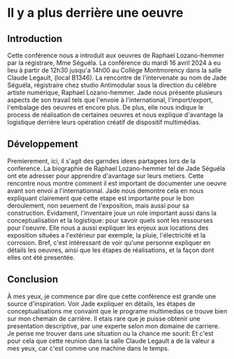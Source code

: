 # Il y a plus derrière une oeuvre

## Introduction

Cette conférence nous a introduit aux oeuvres de Raphael Lozano-hemmer par la régistrare, Mme Séguéla. La conférence du mardi 16 avril 2024 à eu lieu à partir de 12h30 jusqu'a 14h00 au Collège Montmorency dans la salle Claude Legault, (local B1346). La rencontre de l'intervenate au nom de Jade Séguéla, régistraire chez studio Antimodular sous la direction du célèbre artiste numérique, Raphael Lozano-hemmer. Jade nous présente plusieurs aspects de son travail tels que l'envoie à l'international, l'import/export, l'embalage des oeuvres et encore plus. De plus, elle nous indique le process de réalisation de certaines oeuvres et nous explique d'avantage la logistique derrière leurs opération créatif de dispositif multimédias.


## Développement 

Premierement, ici, il s'agit des garndes idees partagees lors de la conference. La biographie de Raphael Lozano-hemmer tel de Jade Séguéla ont ete adresser pour apprendre d'avantage sur leurs metiers. Cette rencontre nous montre comment il est important de documenter une oeuvre avant son envoi a l'internationnal. Jade nous demontre cela en nous expliquant clairement que cette etape est importante pour le bon deroulement, non seuement de l'exposition, mais aussi pour sa construction. Evidament, l'inventaire joue un role important aussi dans la conceptualisation et la logistique: pour savoir quels sont les ressourses pour l'oeuvre. Elle nous a aussi expliquer les enjeux aux locations des exposition situées a l'extérieur par exemple, la pluie, l'électricité et la corrosion. Bref, c'est intéressant de voir qu'une personne expliquer en détails les oeuvres, ainsi que les étapes de réalisations, et la façon dont elles ont été presentée. 


## Conclusion 

À mes yeux, je commence par dire que cette conférence est grande une source d'inspiration. Voir Jade expliquer en détails, les étapes de conceptualisations me convaint que le programe multimedias ce trouve bien sur mon chemain de carrière. Il etais rare que je puisse obtenir une presentation descriptive, par une experte selon mon domaine de carriere. Je pense me trouver dans une situation ou la chance me sourit:  Et c'est pour cela que cette reunion dans la salle Claude Legault a de la valeur a mes yeux, car c'est comme une machine dans le temps.

